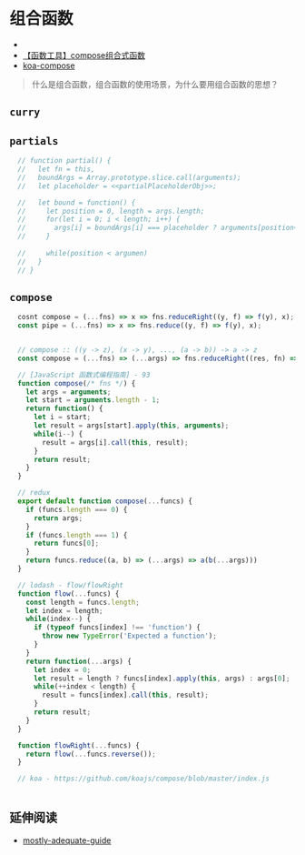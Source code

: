 # 组合函数

- [](https://segmentfault.com/u/dongzhe3917875/articles)
- [【函数工具】compose组合式函数](https://www.jianshu.com/p/f42d941dcd23)
- [koa-compose](https://www.cnblogs.com/caoke/p/9969945.html)

> 什么是组合函数，组合函数的使用场景，为什么要用组合函数的思想？

## `curry`

## `partials`

```js
  // function partial() {
  //   let fn = this,
  //   boundArgs = Array.prototype.slice.call(arguments);
  //   let placeholder = <<partialPlaceholderObj>>;

  //   let bound = function() {
  //     let position = 0, length = args.length;
  //     for(let i = 0; i < length; i++) {
  //       args[i] = boundArgs[i] === placeholder ? arguments[position++] : boundArgs[i];
  //     }
      
  //     while(position < argumen)
  //   }
  // }
```

## `compose`

```js
  cosnt compose = (...fns) => x => fns.reduceRight((y, f) => f(y), x);
  const pipe = (...fns) => x => fns.reduce((y, f) => f(y), x);


  // compose :: ((y -> z), (x -> y), ..., (a -> b)) -> a -> z
  const compose = (...fns) => (...args) => fns.reduceRight((res, fn) => [fn.call(null, ...res)], args)[0];

  // [JavaScript 函数式编程指南] - 93
  function compose(/* fns */) {
    let args = arguments;
    let start = arguments.length - 1;
    return function() {
      let i = start;
      let result = args[start].apply(this, arguments);
      while(i--) {
        result = args[i].call(this, result);
      }
      return result;
    }
  }

  // redux
  export default function compose(...funcs) {
    if (funcs.length === 0) {
      return args;
    }
    if (funcs.length === 1) {
      return funcs[0];
    }
    return funcs.reduce((a, b) => (...args) => a(b(...args)))
  }

  // lodash - flow/flowRight
  function flow(...funcs) {
    const length = funcs.length;
    let index = length;
    while(index--) {
      if (typeof funcs[index] !== 'function') {
        throw new TypeError('Expected a function');
      }
    }
    return function(...args) {
      let index = 0;
      let result = length ? funcs[index].apply(this, args) : args[0];
      while(++index < length) {
        result = funcs[index].call(this, result);
      }
      return result;
    }
  }

  function flowRight(...funcs) {
    return flow(...funcs.reverse());
  }

  // koa - https://github.com/koajs/compose/blob/master/index.js
  
```

## 延伸阅读

- [mostly-adequate-guide](https://github.com/MostlyAdequate/mostly-adequate-guide/blob/master/appendix_a.md)